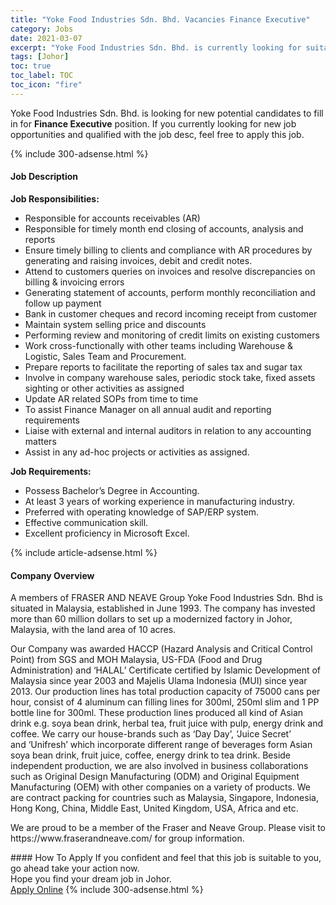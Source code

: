```yaml
---
title: "Yoke Food Industries Sdn. Bhd. Vacancies Finance Executive" 
category: Jobs 
date: 2021-03-07 
excerpt: "Yoke Food Industries Sdn. Bhd. is currently looking for suitable person to fill in the Finance Executive which based in Johor" 
tags: [Johor] 
toc: true 
toc_label: TOC 
toc_icon: "fire" 
--- 
```


<p>Yoke Food Industries Sdn. Bhd. is looking for new potential candidates to fill in for <b>Finance Executive</b> position. If you currently looking for new job opportunities and qualified with the job desc, feel free to apply this job.
</p>{% include 300-adsense.html %} 
<div><div><h4>Job Description</h4></div><div><div><span><div><p><strong>Job Responsibilities:</strong></p><ul><li>Responsible for accounts receivables (AR)</li><li>Responsible for timely month end closing of accounts, analysis and reports</li><li>Ensure timely billing to clients and compliance with AR procedures by generating and raising invoices, debit and credit notes.</li><li>Attend to customers queries on invoices and resolve discrepancies on billing &amp; invoicing errors</li><li>Generating statement of accounts, perform monthly reconciliation and follow up payment</li><li>Bank in customer cheques and record incoming receipt from customer</li><li>Maintain system selling price and discounts</li><li>Performing review and monitoring of credit limits on existing customers</li><li>Work cross-functionally with other teams including Warehouse &amp; Logistic, Sales Team and Procurement.</li><li>Prepare reports to facilitate the reporting of sales tax and sugar tax</li><li>Involve in company warehouse sales, periodic stock take, fixed assets sighting or other activities as assigned</li><li>Update AR related SOPs from time to time</li><li>To assist Finance Manager on all annual audit and reporting requirements</li><li>Liaise with external and internal auditors in relation to any accounting matters</li><li>Assist in any ad-hoc projects or activities as assigned.</li></ul><p><strong>Job Requirements:</strong></p><ul><li>Possess Bachelor&#8217;s Degree in Accounting.</li><li>At least 3 years of working experience in manufacturing industry.</li><li>Preferred with operating knowledge of SAP/ERP system.</li><li>Effective communication skill.</li><li>Excellent proficiency in Microsoft Excel.</li></ul></div></span></div></div></div> 
{% include article-adsense.html %} 
<div><div><h4>Company Overview</h4></div><div><div><span><div><p>A members of FRASER AND NEAVE Group&#160;Yoke Food Industries Sdn. Bhd is situated in Malaysia, established in June 1993. The company has invested more than 60 million dollars to set up a modernized factory in Johor, Malaysia, with the land area of 10 acres.&#160;</p><p>Our Company was awarded HACCP (Hazard Analysis and Critical Control Point) from SGS and MOH Malaysia, US-FDA (Food and Drug Administration) and &#8216;HALAL&#8217; Certificate certified by Islamic Development of Malaysia since year 2003 and Majelis Ulama Indonesia (MUI) since year 2013.&#160;Our production lines has total production capacity of 75000 cans per hour, consist of 4 aluminum can filling lines for 300ml, 250ml slim and 1 PP bottle line for 300ml. These production lines produced all kind of Asian drink e.g. soya bean drink, herbal tea, fruit juice with pulp, energy drink and coffee.&#160;We carry our house-brands such as &#8216;Day Day&#8217;, &#8216;Juice Secret&#8217; and&#160;&#8216;Unifresh&#8217; which incorporate different range of beverages form Asian soya bean drink, fruit juice, coffee, energy drink to tea drink.&#160;Beside independent production, we are also involved in business collaborations such as Original Design Manufacturing (ODM) and Original Equipment Manufacturing (OEM) with other companies on a variety of products. We are contract packing for countries such as Malaysia, Singapore, Indonesia, Hong Kong, China, Middle East, United Kingdom, USA, Africa and etc.&#160;</p><p>We are proud to be&#160;a member of the Fraser and Neave Group.&#160;Please visit to https://www.fraserandneave.com/ for group information.&#160;</p></div></span></div></div></div> 
#### How To Apply 
If you confident and feel that this job is suitable to you, go ahead take your action now. <br/> 
Hope you find your dream job in Johor. <br/> 
<a href="https://www.jobstreet.com.my/en/job/finance-executive-4497339?jobId=jobstreet-my-job-4497339&" class="btn btn--info" target="_blank" rel="nofollow noopenner">Apply Online</a> 
{% include 300-adsense.html %} 